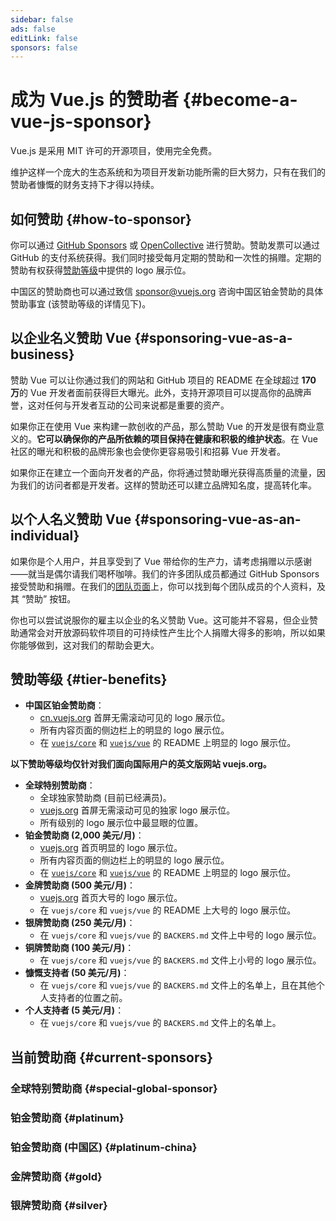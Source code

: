 ```yaml
---
sidebar: false
ads: false
editLink: false
sponsors: false
---
```


<script setup>
import SponsorsGroup from '@theme/components/SponsorsGroup.vue'
</script>

# 成为 Vue.js 的赞助者 {#become-a-vue-js-sponsor}

Vue.js 是采用 MIT 许可的开源项目，使用完全免费。

维护这样一个庞大的生态系统和为项目开发新功能所需的巨大努力，只有在我们的赞助者慷慨的财务支持下才得以持续。

## 如何赞助 {#how-to-sponsor}

你可以通过 [GitHub Sponsors](https://github.com/sponsors/yyx990803) 或 [OpenCollective](https://opencollective.com/vuejs) 进行赞助。赞助发票可以通过 GitHub 的支付系统获得。我们同时接受每月定期的赞助和一次性的捐赠。定期的赞助有权获得[赞助等级](#tier-benefits)中提供的 logo 展示位。

中国区的赞助商也可以通过致信 sponsor@vuejs.org 咨询中国区铂金赞助的具体赞助事宜 (该赞助等级的详情见下)。

## 以企业名义赞助 Vue {#sponsoring-vue-as-a-business}

赞助 Vue 可以让你通过我们的网站和 GitHub 项目的 README 在全球超过 **170 万**的 Vue 开发者面前获得巨大曝光。此外，支持开源项目可以提高你的品牌声誉，这对任何与开发者互动的公司来说都是重要的资产。

如果你正在使用 Vue 来构建一款创收的产品，那么赞助 Vue 的开发是很有商业意义的。**它可以确保你的产品所依赖的项目保持在健康和积极的维护状态**。在 Vue 社区的曝光和积极的品牌形象也会使你更容易吸引和招募 Vue 开发者。

如果你正在建立一个面向开发者的产品，你将通过赞助曝光获得高质量的流量，因为我们的访问者都是开发者。这样的赞助还可以建立品牌知名度，提高转化率。

## 以个人名义赞助 Vue {#sponsoring-vue-as-an-individual}

如果你是个人用户，并且享受到了 Vue 带给你的生产力，请考虑捐赠以示感谢——就当是偶尔请我们喝杯咖啡。我们的许多团队成员都通过 GitHub Sponsors 接受赞助和捐赠。在我们的[团队页面](/about/team)上，你可以找到每个团队成员的个人资料，及其 “赞助” 按钮。

你也可以尝试说服你的雇主以企业的名义赞助 Vue。这可能并不容易，但企业赞助通常会对开放源码软件项目的可持续性产生比个人捐赠大得多的影响，所以如果你能够做到，这对我们的帮助会更大。

## 赞助等级 {#tier-benefits}

- **中国区铂金赞助商**：
  - [cn.vuejs.org](/) 首屏无需滚动可见的 logo 展示位。
  - 所有内容页面的侧边栏上的明显的 logo 展示位。
  - 在 [`vuejs/core`](https://github.com/vuejs/core) 和 [`vuejs/vue`](https://github.com/vuejs/core) 的 README 上明显的 logo 展示位。

**以下赞助等级均仅针对我们面向国际用户的英文版网站 vuejs.org。**

- **全球特别赞助商**：
  - 全球独家赞助商 (目前已经满员)。
  - [vuejs.org](https://vuejs.org) 首屏无需滚动可见的独家 logo 展示位。
  - 所有级别的 logo 展示位中最显眼的位置。
- **铂金赞助商 (2,000 美元/月)**：
  - [vuejs.org](https://vuejs.org) 首页明显的 logo 展示位。
  - 所有内容页面的侧边栏上的明显的 logo 展示位。
  - 在 [`vuejs/core`](https://github.com/vuejs/core) 和 [`vuejs/vue`](https://github.com/vuejs/core) 的 README 上明显的 logo 展示位。
- **金牌赞助商 (500 美元/月)**：
  - [vuejs.org](https://vuejs.org) 首页大号的 logo 展示位。
  - 在 `vuejs/core` 和 `vuejs/vue` 的 README 上大号的 logo 展示位。
- **银牌赞助商 (250 美元/月)**：
  - 在 `vuejs/core` 和 `vuejs/vue` 的 `BACKERS.md` 文件上中号的 logo 展示位。
- **铜牌赞助商 (100 美元/月)**：
  - 在 `vuejs/core` 和 `vuejs/vue` 的 `BACKERS.md` 文件上小号的 logo 展示位。
- **慷慨支持者 (50 美元/月)**：
  - 在 `vuejs/core` 和 `vuejs/vue` 的 `BACKERS.md` 文件上的名单上，且在其他个人支持者的位置之前。
- **个人支持者 (5 美元/月)**：
  - 在 `vuejs/core` 和 `vuejs/vue` 的 `BACKERS.md` 文件上的名单上。

## 当前赞助商 {#current-sponsors}

### 全球特别赞助商 {#special-global-sponsor}

<SponsorsGroup tier="special" placement="page" />

### 铂金赞助商 {#platinum}

<SponsorsGroup tier="platinum" placement="page" />

### 铂金赞助商 (中国区) {#platinum-china}

<SponsorsGroup tier="platinum_china" placement="page" />

### 金牌赞助商 {#gold}

<SponsorsGroup tier="gold" placement="page" />

### 银牌赞助商 {#silver}

<SponsorsGroup tier="silver" placement="page" />

